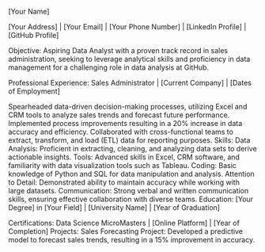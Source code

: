 [Your Name]

[Your Address] | [Your Email] | [Your Phone Number] | [LinkedIn Profile] | [GitHub Profile]

Objective:
Aspiring Data Analyst with a proven track record in sales administration, seeking to leverage analytical skills and proficiency in data management for a challenging role in data analysis at GitHub.

Professional Experience:
Sales Administrator | [Current Company] | [Dates of Employment]

Spearheaded data-driven decision-making processes, utilizing Excel and CRM tools to analyze sales trends and forecast future performance.
Implemented process improvements resulting in a 20% increase in data accuracy and efficiency.
Collaborated with cross-functional teams to extract, transform, and load (ETL) data for reporting purposes.
Skills:
Data Analysis: Proficient in extracting, cleaning, and analyzing data sets to derive actionable insights.
Tools: Advanced skills in Excel, CRM software, and familiarity with data visualization tools such as Tableau.
Coding: Basic knowledge of Python and SQL for data manipulation and analysis.
Attention to Detail: Demonstrated ability to maintain accuracy while working with large datasets.
Communication: Strong verbal and written communication skills, ensuring effective collaboration with diverse teams.
Education:
[Your Degree] in [Your Field] | [University Name] | [Year of Graduation]

Certifications:
Data Science MicroMasters | [Online Platform] | [Year of Completion]
Projects:
Sales Forecasting Project: Developed a predictive model to forecast sales trends, resulting in a 15% improvement in accuracy.
